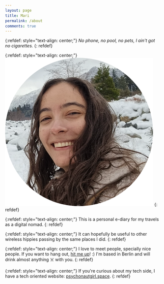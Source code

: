 ```yaml
---
layout: page
title: Mari
permalink: /about
comments: true
---
```

{:refdef: style="text-align: center;"}
*No phone, no pool, no pets, I ain't got no cigarettes.*
{: refdef}

{:refdef: style="text-align: center;"}
![My Image](/assets/images/mariana.png)
{: refdef}


{:refdef: style="text-align: center;"}
This is a personal e-diary for my travels as a digital nomad.
{: refdef}

{:refdef: style="text-align: center;"}
It can hopefully be useful to other wireless hippies passing by the same places I did.
{: refdef}

{:refdef: style="text-align: center;"}
I love to meet people, specially nice people. If you want to hang out, [hit me up](mailto:mariana@psychonautgirl.space)! :) I'm based in Berlin and will drink almost anything ☠️ with you.
{: refdef}

{:refdef: style="text-align: center;"}
If you're curious about my tech side, I have a tech oriented website: [psychonautgirl.space](https://psychonautgirl.space). 
{: refdef}
